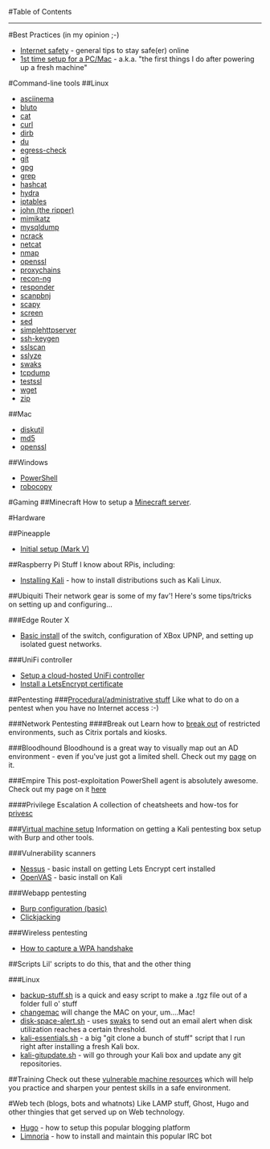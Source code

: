 #Table of Contents

---
#Best Practices (in my opinion ;-)
* [Internet safety](best-practices/internetsafety.md) - general tips to stay safe(er) online
* [1st time setup for a PC/Mac](best-practices/1sttimesetup.md) - a.k.a. "the first things I do after powering up a fresh machine"

#Command-line tools
##Linux

* [asciinema](cmdline/linux/asciinema.md)
* [bluto](cmdline/linux/bluto.md)
* [cat](cmdline/linux/cat.md)
* [curl](cmdline/linux/curl.md)
* [dirb](cmdline/linux/dirb.md)
* [du](cmdline/linux/du.md)
* [egress-check](cmdline/linux/egress-check.md)
* [git](cmdline/linux/git.md)
* [gpg](cmdline/linux/gpg.md)
* [grep](cmdline/linux/grep.md)
* [hashcat](cmdline/linux/hashcat.md)
* [hydra](cmdline/linux/hydra.md) 
* [iptables](cmdline/linux/iptables.md)
* [john (the ripper)](cmdline/linux/johntheripper.md)
* [mimikatz](cmdline/linux/mimikatz.md)
* [mysqldump](cmdline/linux/mysqldump.md)
* [ncrack](cmdline/linux/ncrack.md)
* [netcat](cmdline/linux/netcat.md)
* [nmap](cmdline/linux/nmap.md)
* [openssl](cmdline/linux/openssl.md)
* [proxychains](cmdline/linux/proxychains.md)
* [recon-ng](cmdline/linux/recon-ng.md)
* [responder](cmdline/linux/responder.md)
* [scanpbnj](cmdline/linux/scanpbnj.md)
* [scapy](cmdline/linux/scapy.md)
* [screen](cmdline/linux/screen.md)
* [sed](cmdline/linux/sed.md)
* [simplehttpserver](cmdline/linux/simplehttpserver.md)
* [ssh-keygen](cmdline/linux/ssh-keygen.md)
* [sslscan](cmdline/linux/sslscan.md)
* [sslyze](cmdline/linux/sslyze.md)
* [swaks](cmdline/linux/swaks.md)
* [tcpdump](cmdline/linux/tcpdump.md)
* [testssl](cmdline/linux/testssl.md)
* [wget](cmdline/linux/wget.md)
* [zip](cmdline/linux/zip.md)
 
##Mac
* [diskutil](cmdline/mac/diskutil.md)
* [md5](cmdline/mac/md5.md)
* [openssl](cmdline/mac/openssl.md)


##Windows
* [PowerShell](cmdline/windows/powershell.md)
* [robocopy](cmdline/windows/robocopy.md)

#Gaming
##Minecraft
How to setup a [Minecraft server](gaming/minecraft.md).

#Hardware

##Pineapple
* [Initial setup (Mark V)](hardware/pineapple/pineapple.md)

##Raspberry Pi
Stuff I know about RPis, including:

* [Installing Kali](hardware/raspberrypi/install-kali.md) - how to install distributions such as Kali Linux.

##Ubiquiti 
Their network gear is some of my fav'! Here's some tips/tricks on setting up and configuring...

###Edge Router X
* [Basic install](hardware/ubiquiti/edgerouterx/erx.md) of the switch, configuration of XBox UPNP, and setting up isolated guest networks.

###UniFi controller
* [Setup a cloud-hosted UniFi controller](hardware/ubiquiti/unifi/install-hosted-unifi-controller)
* [Install a LetsEncrypt certificate](hardware/ubiquiti/unifi/install-lets-encrypt-cert.md)


##Pentesting
###[Procedural/administrative stuff](pentesting/admin/admin.md)
Like what to do on a pentest when you have no Internet access :-)

###Network Pentesting
####Break out
Learn how to [break out](pentesting/netpen/breakout.md) of restricted environments, such as Citrix portals and kiosks.

###Bloodhound
Bloodhound is a great way to visually map out an AD environment - even if you've just got a limited shell.  Check out my [page](pentesting/netpen/bloodhound.md) on it.

###Empire
This post-exploitation PowerShell agent is absolutely awesome.  Check out my page on it [here](pentesting/netpen/empire.md)

####Privilege Escalation
A collection of cheatsheets and how-tos for [privesc](pentesting/netpen/privesc.md)

###[Virtual machine setup](pentesting/vm-setup/vm-setup.md)
Information on getting a Kali pentesting box setup with Burp and other tools.

###Vulnerability scanners
* [Nessus](vulnerability-scanners/nessus.md) - basic install on getting Lets Encrypt cert installed
* [OpenVAS](vulnerability-scanners/openvas.md) - basic install on Kali

###Webapp pentesting
* [Burp configuration (basic)](pentesting/webapp/burp.md)
* [Clickjacking](pentesting/webapp/clickjacking.md)

###Wireless pentesting
* [How to capture a WPA handshake](pentesting/wireless/wpa.md)

##Scripts
Lil' scripts to do this, that and the other thing

###Linux

* [backup-stuff.sh](scripts/linux/backup-stuff.sh) is a quick and easy script to make a .tgz file out of a folder full o' stuff
* [changemac](scripts/mac/changemac.md) will change the MAC on your, um....Mac!
* [disk-space-alert.sh](scripts/linux/disk-space-alert.sh) - uses [swaks](cmdline/linux/swaks.md) to send out an email alert when disk utilization reaches a certain threshold.
* [kali-essentials.sh](scripts/linux/kali-essentials.sh) - a big "git clone a bunch of stuff" script that I run right after installing a fresh Kali box.
* [kali-gitupdate.sh](scripts/linux/kali-gitupdate.sh) - will go through your Kali box and update any git repositories.


##Training
Check out these [vulnerable machine resources](pentesting/training/vulnerablemachines.md) which will help you practice and sharpen your pentest skills in a safe environment.

#Web tech (blogs, bots and whatnots)
Like LAMP stuff, Ghost, Hugo and other thingies that get served up on Web technology.

* [Hugo](web/hugo.md) - how to setup this popular blogging platform
* [Limnoria](web/limnoria.md) - how to install and maintain this popular IRC bot